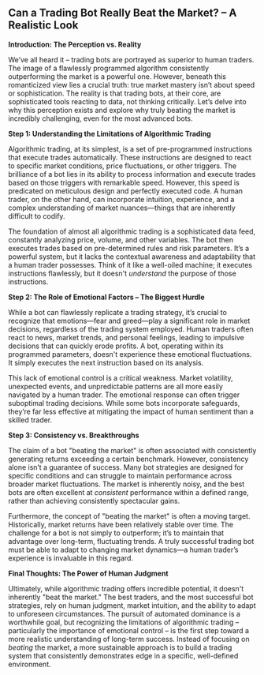 ## Can a Trading Bot Really Beat the Market? – A Realistic Look

**Introduction: The Perception vs. Reality**

We’ve all heard it – trading bots are portrayed as superior to human traders. The image of a flawlessly programmed algorithm consistently outperforming the market is a powerful one. However, beneath this romanticized view lies a crucial truth: true market mastery isn’t about speed or sophistication. The reality is that trading bots, at their core, are sophisticated tools reacting to data, not thinking critically.  Let’s delve into why this perception exists and explore why truly beating the market is incredibly challenging, even for the most advanced bots. 

**Step 1: Understanding the Limitations of Algorithmic Trading**

Algorithmic trading, at its simplest, is a set of pre-programmed instructions that execute trades automatically. These instructions are designed to react to specific market conditions, price fluctuations, or other triggers. The brilliance of a bot lies in its ability to process information and execute trades based on those triggers with remarkable speed.  However, this speed is predicated on meticulous design and perfectly executed code.  A human trader, on the other hand, can incorporate intuition, experience, and a complex understanding of market nuances—things that are inherently difficult to codify.  

The foundation of almost all algorithmic trading is a sophisticated data feed, constantly analyzing price, volume, and other variables. The bot then executes trades based on pre-determined rules and risk parameters.  It’s a powerful system, but it lacks the contextual awareness and adaptability that a human trader possesses.  Think of it like a well-oiled machine; it executes instructions flawlessly, but it doesn't *understand* the purpose of those instructions. 

**Step 2: The Role of Emotional Factors – The Biggest Hurdle**

While a bot can flawlessly replicate a trading strategy, it’s crucial to recognize that emotions—fear and greed—play a significant role in market decisions, regardless of the trading system employed.  Human traders often react to news, market trends, and personal feelings, leading to impulsive decisions that can quickly erode profits. A bot, operating within its programmed parameters, doesn't experience these emotional fluctuations. It simply executes the next instruction based on its analysis. 

This lack of emotional control is a critical weakness.  Market volatility, unexpected events, and unpredictable patterns are all more easily navigated by a human trader. The emotional response can often trigger suboptimal trading decisions. While some bots incorporate safeguards, they’re far less effective at mitigating the impact of human sentiment than a skilled trader. 

**Step 3: Consistency vs. Breakthroughs**

The claim of a bot "beating the market" is often associated with consistently generating returns exceeding a certain benchmark. However, consistency alone isn’t a guarantee of success.  Many bot strategies are designed for specific conditions and can struggle to maintain performance across broader market fluctuations.  The market is inherently noisy, and the best bots are often excellent at *consistent* performance within a defined range, rather than achieving consistently spectacular gains.

Furthermore, the concept of "beating the market" is often a moving target.  Historically, market returns have been relatively stable over time.  The challenge for a bot is not simply to outperform; it’s to maintain that advantage over long-term, fluctuating trends.  A truly successful trading bot must be able to adapt to changing market dynamics—a human trader’s experience is invaluable in this regard. 

**Final Thoughts:  The Power of Human Judgment**

Ultimately, while algorithmic trading offers incredible potential, it doesn't inherently "beat the market." The best traders, and the most successful bot strategies, rely on human judgment, market intuition, and the ability to adapt to unforeseen circumstances.  The pursuit of automated dominance is a worthwhile goal, but recognizing the limitations of algorithmic trading – particularly the importance of emotional control – is the first step toward a more realistic understanding of long-term success.  Instead of focusing on *beating* the market, a more sustainable approach is to build a trading system that consistently demonstrates edge in a specific, well-defined environment.